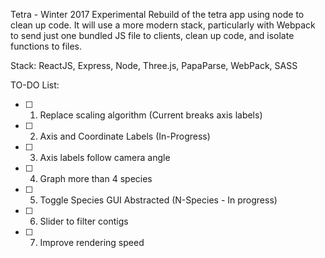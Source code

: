 Tetra - Winter 2017
Experimental Rebuild of the tetra app using node to clean up code.
It will use a more modern stack, particularly with Webpack to send just one
bundled JS file to clients, clean up code, and isolate functions to files.

Stack: ReactJS, Express, Node, Three.js, PapaParse, WebPack, SASS

TO-DO List:
* [ ] 1. Replace scaling algorithm (Current breaks axis labels)
* [ ] 2. Axis and Coordinate Labels (In-Progress)
* [ ] 3. Axis labels follow camera angle
* [ ] 4. Graph more than 4 species
* [ ] 5. Toggle Species GUI Abstracted (N-Species - In progress)
* [ ] 6. Slider to filter contigs
* [ ] 7. Improve rendering speed
